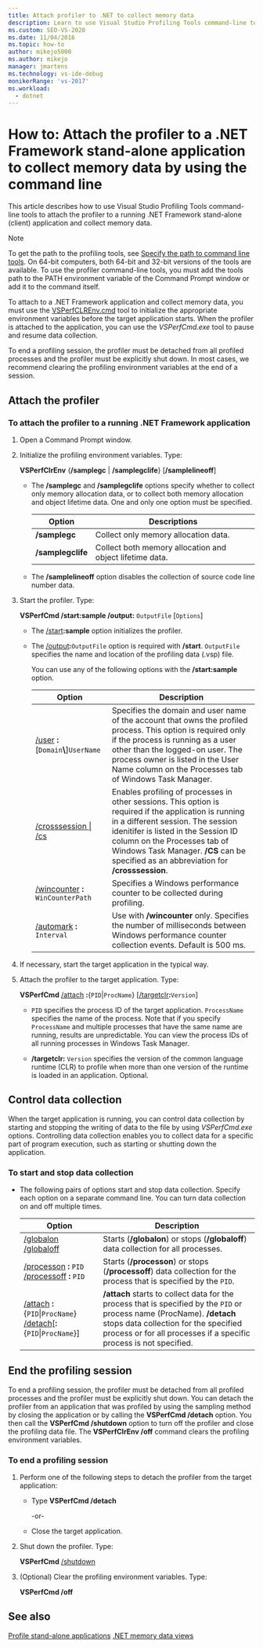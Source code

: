 ```yaml
---
title: Attach profiler to .NET to collect memory data
description: Learn to use Visual Studio Profiling Tools command-line tools to attach the profiler to a running .NET Framework stand-alone (client) app and get memory data.
ms.custom: SEO-VS-2020
ms.date: 11/04/2016
ms.topic: how-to
author: mikejo5000
ms.author: mikejo
manager: jmartens
ms.technology: vs-ide-debug
monikerRange: 'vs-2017'
ms.workload: 
  - dotnet
---
```

# How to: Attach the profiler to a .NET Framework stand-alone application to collect memory data by using the command line

This article describes how to use Visual Studio Profiling Tools command-line tools to attach the profiler to a running .NET Framework stand-alone (client) application and collect memory data.

> [!NOTE]
> To get the path to the profiling tools, see [Specify the path to command line tools](../profiling/specifying-the-path-to-profiling-tools-command-line-tools.md). On 64-bit computers, both 64-bit and 32-bit versions of the tools are available. To use the profiler command-line tools, you must add the tools path to the PATH environment variable of the Command Prompt window or add it to the command itself.

To attach to a .NET Framework application and collect memory data, you must use the [VSPerfCLREnv.cmd](../profiling/vsperfclrenv.md) tool to initialize the appropriate environment variables before the target application starts. When the profiler is attached to the application, you can use the *VSPerfCmd.exe* tool to pause and resume data collection.

To end a profiling session, the profiler must be detached from all profiled processes and the profiler must be explicitly shut down. In most cases, we recommend clearing the profiling environment variables at the end of a session.

## Attach the profiler

### To attach the profiler to a running .NET Framework application

1. Open a Command Prompt window.

2. Initialize the profiling environment variables. Type:

     **VSPerfClrEnv** {**/samplegc** &#124; **/samplegclife**} [**/samplelineoff**]

    - The **/samplegc** and **/samplegclife** options specify whether to collect only memory allocation data, or to collect both memory allocation and object lifetime data. One and only one option must be specified.

        |Option|Descriptions|
        |------------|------------------|
        |**/samplegc**|Collect only memory allocation data.|
        |**/samplegclife**|Collect both memory allocation and object lifetime data.|

    - The **/samplelineoff** option disables the collection of source code line number data.

3. Start the profiler. Type:

     **VSPerfCmd /start:sample /output:** `OutputFile` [`Options`]

   - The [/start](../profiling/start.md)**:sample** option initializes the profiler.

   - The [/output](../profiling/output.md)**:**`OutputFile` option is required with **/start**. `OutputFile` specifies the name and location of the profiling data (.vsp) file.

     You can use any of the following options with the **/start:sample** option.

     | Option | Description |
     | - | - |
     | [/user](../profiling/user-vsperfcmd.md) **:**[`Domain`**\\**]`UserName` | Specifies the domain and user name of the account that owns the profiled process. This option is required only if the process is running as a user other than the logged-on user. The process owner is listed in the User Name column on the Processes tab of Windows Task Manager. |
     | [/crosssession &#124; /cs](../profiling/crosssession.md) | Enables profiling of processes in other sessions. This option is required if the application is running in a different session. The session idenitifer is listed in the Session ID column on the Processes tab of Windows Task Manager. **/CS** can be specified as an abbreviation for **/crosssession**. |
     | [/wincounter](../profiling/wincounter.md) **:** `WinCounterPath` | Specifies a Windows performance counter to be collected during profiling. |
     | [/automark](../profiling/automark.md) **:** `Interval` | Use with **/wincounter** only. Specifies the number of milliseconds between Windows performance counter collection events. Default is 500 ms. |

4. If necessary, start the target application in the typical way.

5. Attach the profiler to the target application. Type:

     **VSPerfCmd**  [/attach](../profiling/attach.md) **:**{`PID`&#124;`ProcName`} [[/targetclr](../profiling/targetclr.md)**:**`Version`]

    - `PID` specifies the process ID of the target application. `ProcessName` specifies the name of the process. Note that if you specify `ProcessName` and multiple processes that have the same name are running, results are unpredictable. You can view the process IDs of all running processes in Windows Task Manager.

    - **/targetclr:** `Version` specifies the version of the common language runtime (CLR) to profile when more than one version of the runtime is loaded in an application. Optional.

## Control data collection

When the target application is running, you can control data collection by starting and stopping the writing of data to the file by using *VSPerfCmd.exe* options. Controlling data collection enables you to collect data for a specific part of program execution, such as starting or shutting down the application.

### To start and stop data collection

- The following pairs of options start and stop data collection. Specify each option on a separate command line. You can turn data collection on and off multiple times.

    |Option|Description|
    |------------|-----------------|
    |[/globalon /globaloff](../profiling/globalon-and-globaloff.md)|Starts (**/globalon**) or stops (**/globaloff**) data collection for all processes.|
    |[/processon](../profiling/processon-and-processoff.md) **:** `PID` [/processoff](../profiling/processon-and-processoff.md) **:** `PID`|Starts (**/processon**) or stops (**/processoff**) data collection for the process that is specified by the `PID`.|
    |[/attach](../profiling/attach.md) **:**{`PID`&#124;`ProcName`} [/detach](../profiling/detach.md)[**:**{`PID`&#124;`ProcName`}]|**/attach** starts to collect data for the process that is specified by the `PID` or process name (ProcName). **/detach** stops data collection for the specified process or for all processes if a specific process is not specified.|

## End the profiling session

To end a profiling session, the profiler must be detached from all profiled processes and the profiler must be explicitly shut down. You can detach the profiler from an application that was profiled by using the sampling method by closing the application or by calling the **VSPerfCmd /detach** option. You then call the **VSPerfCmd /shutdown** option to turn off the profiler and close the profiling data file. The **VSPerfClrEnv /off** command clears the profiling environment variables.

### To end a profiling session

1. Perform one of the following steps to detach the profiler from the target application:

    - Type **VSPerfCmd /detach**

         -or-

    - Close the target application.

2. Shut down the profiler. Type:

     **VSPerfCmd**  [/shutdown](../profiling/shutdown.md)

3. (Optional) Clear the profiling environment variables. Type:

     **VSPerfCmd /off**

## See also

[Profile stand-alone applications](../profiling/command-line-profiling-of-stand-alone-applications.md)
[.NET memory data views](../profiling/dotnet-memory-data-views.md)
